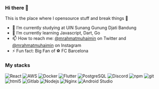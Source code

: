 ### Hi there 👋

This is the place where I opensource stuff and break things 🤣

- 🔭 I’m currently studying at UIN Sunang Gunung Djati Bandung
- 🌱 I’m currently learning Javascript, Dart, Go
- 📫 How to reach me: [@mrahmatmuhaimin](https://twitter.com/mrahmatmuhaimin) on Twitter and [@mrahmatmuhaimin](https://instagram.com/mrahmatmuhaimin) on Instagram
- ⚡ Fun fact: Big Fan of :soccer: FC Barcelona 

<h3>My stacks</h3>
<p>
  <img alt="React" src="https://img.shields.io/badge/-React-45b8d8?style=flat-square&logo=react&logoColor=white" />
  <img alt="AWS" src="https://img.shields.io/badge/-AWS-232F3E?style=flat-square&logo=amazonaws&logoColor=white" />
  <img alt="Docker" src="https://img.shields.io/badge/-Docker-46a2f1?style=flat-square&logo=docker&logoColor=white" />
  <img alt="Flutter" src="https://img.shields.io/badge/-Flutter-02569B?style=flat-square&logo=flutter&logoColor=white" />
  <img alt="PostgreSQL" src="https://img.shields.io/badge/-PostgreSQL-4169E1?style=flat-square&logo=postgresql&logoColor=white" />
  <img alt="Discord" src="https://img.shields.io/badge/-Discord-5865F2?style=flat-square&logo=discord&logoColor=white" />
  <img alt="npm" src="https://img.shields.io/badge/-NPM-CB3837?style=flat-square&logo=npm&logoColor=white" />  
  <img alt="git" src="https://img.shields.io/badge/-Git-F05032?style=flat-square&logo=git&logoColor=white" />
  <img alt="html5" src="https://img.shields.io/badge/-HTML5-E34F26?style=flat-square&logo=html5&logoColor=white" />
  <img alt="Gitlab" src="https://img.shields.io/badge/-Gitlab-FCA121?style=flat-square&logo=gitlab&logoColor=white" />
  <img alt="Nodejs" src="https://img.shields.io/badge/-Nodejs-43853d?style=flat-square&logo=Node.js&logoColor=white" />
  <img alt="Nginx" src="https://img.shields.io/badge/-Nginx-009639?style=flat-square&logo=nginx&logoColor=white" />
   <img alt="Android Studio" src="https://img.shields.io/badge/-Android Studio-3DDC84?style=flat-square&logo=androidstudio&logoColor=white" />
</p>
